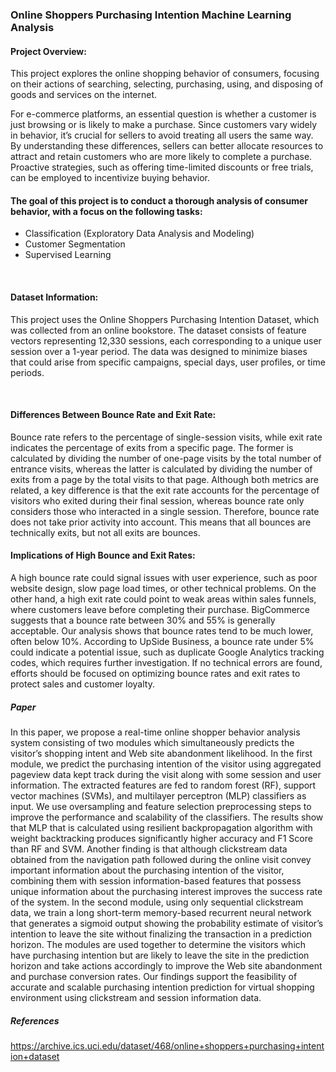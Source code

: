 ### Online Shoppers Purchasing Intention Machine Learning Analysis


#### Project Overview:


This project explores the online shopping behavior of consumers, focusing on their actions of searching, selecting, purchasing, using, and disposing of goods and services on the internet.

For e-commerce platforms, an essential question is whether a customer is just browsing or is likely to make a purchase. Since customers vary widely in behavior, it’s crucial for sellers to avoid treating all users the same way. By understanding these differences, sellers can better allocate resources to attract and retain customers who are more likely to complete a purchase. Proactive strategies, such as offering time-limited discounts or free trials, can be employed to incentivize buying behavior.

#### The goal of this project is to conduct a thorough analysis of consumer behavior, with a focus on the following tasks:

+ Classification (Exploratory Data Analysis and Modeling)
+ Customer Segmentation
+ Supervised Learning

<br>

#### Dataset Information:


This project uses the Online Shoppers Purchasing Intention Dataset, which was collected from an online bookstore. The dataset consists of feature vectors representing 12,330 sessions, each corresponding to a unique user session over a 1-year period. The data was designed to minimize biases that could arise from specific campaigns, special days, user profiles, or time periods.

<br>

#### Differences Between Bounce Rate and Exit Rate:


Bounce rate refers to the percentage of single-session visits, while exit rate indicates the percentage of exits from a specific page. The former is calculated by dividing the number of one-page visits by the total number of entrance visits, whereas the latter is calculated by dividing the number of exits from a page by the total visits to that page. Although both metrics are related, a key difference is that the exit rate accounts for the percentage of visitors who exited during their final session, whereas bounce rate only considers those who interacted in a single session. Therefore, bounce rate does not take prior activity into account. This means that all bounces are technically exits, but not all exits are bounces.


#### Implications of High Bounce and Exit Rates: 


A high bounce rate could signal issues with user experience, such as poor website design, slow page load times, or other technical problems. On the other hand, a high exit rate could point to weak areas within sales funnels, where customers leave before completing their purchase. BigCommerce suggests that a bounce rate between 30% and 55% is generally acceptable. Our analysis shows that bounce rates tend to be much lower, often below 10%. According to UpSide Business, a bounce rate under 5% could indicate a potential issue, such as duplicate Google Analytics tracking codes, which requires further investigation. If no technical errors are found, efforts should be focused on optimizing bounce rates and exit rates to protect sales and customer loyalty.

##### Paper

In this paper, we propose a real-time online shopper behavior analysis system consisting of two modules which simultaneously predicts the visitor’s shopping intent and Web site abandonment likelihood. In the first module, we predict the purchasing intention of the visitor using aggregated pageview data kept track during the visit along with some session and user information. The extracted features are fed to random forest (RF), support vector machines (SVMs), and multilayer perceptron (MLP) classifiers as input. We use oversampling and feature selection preprocessing steps to improve the performance and scalability of the classifiers. The results show that MLP that is calculated using resilient backpropagation algorithm with weight backtracking produces significantly higher accuracy and F1 Score than RF and SVM. Another finding is that although clickstream data obtained from the navigation path followed during the online visit convey important information about the purchasing intention of the visitor, combining them with session information-based features that possess unique information about the purchasing interest improves the success rate of the system. In the second module, using only sequential clickstream data, we train a long short-term memory-based recurrent neural network that generates a sigmoid output showing the probability estimate of visitor’s intention to leave the site without finalizing the transaction in a prediction horizon. The modules are used together to determine the visitors which have purchasing intention but are likely to leave the site in the prediction horizon and take actions accordingly to improve the Web site abandonment and purchase conversion rates. Our findings support the feasibility of accurate and scalable purchasing intention prediction for virtual shopping environment using clickstream and session information data.



##### References
https://archive.ics.uci.edu/dataset/468/online+shoppers+purchasing+intention+dataset
